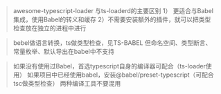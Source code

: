 > awesome-typescript-loader
与ts-loaderd的主要区别
1） 更适合与Babel集成，使用Babel的转义和缓存
2）不需要安装额外的插件，就可以把类型检查放在独立的进程中进行

> bebel做语言转换，ts做类型检查，见TS-BABEL
但命名空间、类型断言、常量枚举、默认导出在babel中不支持

> 如果没有使用过Babel，首选typescript自身的编译器可配合（ts-loader使用）
如果项目中已经使用babel，安装@babel/preset-typescript（可配合tsc做类型检查）
两种编译工具不要混用